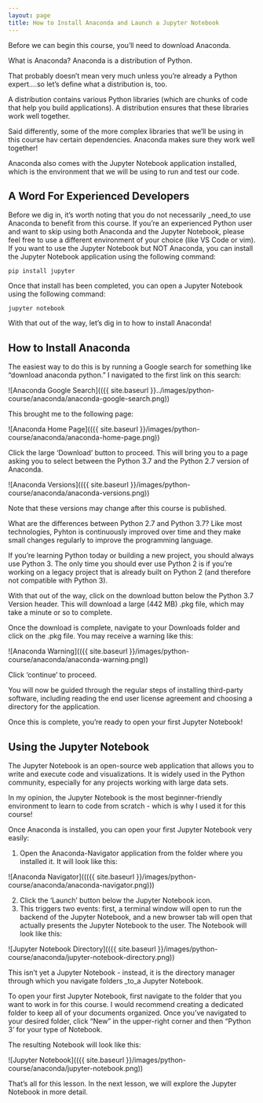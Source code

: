 ```yaml
---
layout: page
title: How to Install Anaconda and Launch a Jupyter Notebook
---
```


Before we can begin this course, you’ll need to download Anaconda.

What is Anaconda? Anaconda is a distribution of Python.

That probably doesn’t mean very much unless you’re already a Python expert....so let’s define what a distribution is, too.

A distribution contains various Python libraries (which are chunks of code that help you build applications). A distribution ensures that these libraries work well together. 

Said differently, some of the more complex libraries that we’ll be using in this course hav certain dependencies. Anaconda makes sure they work well together!

Anaconda also comes with the Jupyter Notebook application installed, which is the environment that we will be using to run and test our code. 


## A Word For Experienced Developers

Before we dig in, it’s worth noting that you do not necessarily _need_to use Anaconda to benefit from this course. If you’re an experienced Python user and want to skip using both Anaconda and the Jupyter Notebook, please feel free to use a different environment of your choice (like VS Code or vim). If you want to use the Jupyter Notebook but NOT Anaconda, you can install the Jupyter Notebook application using the following command:

`pip install jupyter`

Once that install has been completed, you can open a Jupyter Notebook using the following command:

`jupyter notebook`

With that out of the way, let’s dig in to how to install Anaconda!


## How to Install Anaconda

The easiest way to do this is by running a Google search for something like “download anaconda python.” I navigated to the first link on this search: 

![Anaconda Google Search](({{ site.baseurl }}../images/python-course/anaconda/anaconda-google-search.png))

This brought me to the following page:

![Anaconda Home Page](({{ site.baseurl }}/images/python-course/anaconda/anaconda-home-page.png))

Click the large ‘Download’ button to proceed. This will bring you to a page asking you to select between the Python 3.7 and the Python 2.7 version of Anaconda.

![Anaconda Versions](({{ site.baseurl }}/images/python-course/anaconda/anaconda-versions.png))

Note that these versions may change after this course is published.

What are the differences between Python 2.7 and Python 3.7? Like most technologies, Pyhton is continuously improved over time and they make small changes regularly to improve the programming language. 

If you’re learning Python today or building a new project, you should always use Python 3. The only time you should ever use Python 2 is if you’re working on a legacy project that is already built on Python 2 (and therefore not compatible with Python 3).

With that out of the way, click on the download button below the Python 3.7 Version header. This will download a large (442 MB) .pkg file, which may take a minute or so to complete.

Once the download is complete, navigate to your Downloads folder and click on the .pkg file. You may receive a warning like this:

![Anaconda Warning](({{ site.baseurl }}/images/python-course/anaconda/anaconda-warning.png))

Click ‘continue’ to proceed.

You will now be guided through the regular steps of installing third-party software, including reading the end user license agreement and choosing a directory for the application.

Once this is complete, you’re ready to open your first Jupyter Notebook!


## Using the Jupyter Notebook

The Jupyter Notebook is an open-source web application that allows you to write and execute code and visualizations. It is widely used in the Python community, especially for any projects working with large data sets.

In my opinion, the Jupyter Notebook is the most beginner-friendly environment to learn to code from scratch - which is why I used it for this course!

Once Anaconda is installed, you can open your first Jupyter Notebook very easily:



1. Open the Anaconda-Navigator application from the folder where you installed it. It will look like this:

![Anaconda Navigator]((({{ site.baseurl }}/images/python-course/anaconda/anaconda-navigator.png)))



2. Click the ‘Launch’ button below the Jupyter Notebook icon.
3. This triggers two events: first, a terminal window will open to run the backend of the Jupyter Notebook, and a new browser tab will open that actually presents the Jupyter Notebook to the user. The Notebook will look like this:

![Jupyter Notebook Directory](({{ site.baseurl }}/images/python-course/anaconda/jupyter-notebook-directory.png))

This isn’t yet a Jupyter Notebook - instead, it is the directory manager through which you navigate folders _to_a Jupyter Notebook.

To open your first Jupyter Notebook, first navigate to the folder that you want to work in for this course. I would recommend creating a dedicated folder to keep all of your documents organized. Once you’ve navigated to your desired folder, click “New” in the upper-right corner and then “Python 3’ for your type of Notebook.

The resulting Notebook will look like this:

 ![Jupyter Notebook](({{ site.baseurl }}/images/python-course/anaconda/jupyter-notebook.png))

That’s all for this lesson. In the next lesson, we will explore the Jupyter Notebook in more detail.
